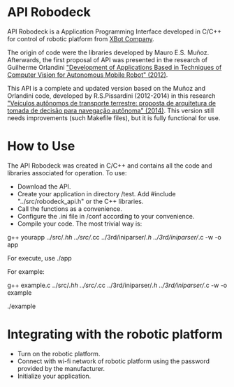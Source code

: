 API Robodeck
============

API Robodeck is a Application Programming Interface developed in C/C++  for control of robotic platform from [XBot Company](http://www.xbot.com.br/).

The origin of code were the libraries developed by Mauro E.S. Muñoz. Afterwards, the first proposal of API was presented in the research of Guilherme Orlandini ["Development of Applications Based in Techniques of Computer Vision for Autonomous Mobile Robot" (2012)](http://www.xbot.com.br/wp-content/uploads/2012/10/Disserta%C3%A7%C3%A3o_Guilherme_V4_revisado_pos_defesa-2_corrigido_final.pdf).

This API is a complete and updated version based on the Muñoz and Orlandini code, developed by R.S.Pissardini (2012-2014) in this research ["Veículos autônomos de transporte terrestre: proposta de arquitetura de tomada de decisão para navegação autônoma" (2014)](https://teses.usp.br/teses/disponiveis/3/3138/tde-26082015-161805/pt-br.php). This version still needs improvements (such Makefile files), but it is fully functional for use.

How to Use
==========

The API Robodeck was created in C/C++ and contains all the code and libraries associated for operation. To use:

* Download the API.
* Create your application in directory /test. Add #include "../src/robodeck_api.h"  or the C++ libraries.
* Call the functions as a convenience.
* Configure the .ini file in /conf according to your convenience.
* Compile your code. The most trivial way is:

g++ yourapp ../src/*.hh ../src/*.cc ../3rd/iniparser/*.h ../3rd/iniparser/*.c   -w -o app

For execute, use ./app

For example:

g++ example.c ../src/*.hh ../src/*.cc ../3rd/iniparser/*.h ../3rd/iniparser/*.c   -w -o example

./example

Integrating with the robotic platform
=====================================

* Turn on the robotic platform.
* Connect with wi-fi network of  robotic platform using the password provided by the manufacturer.
* Initialize your application.